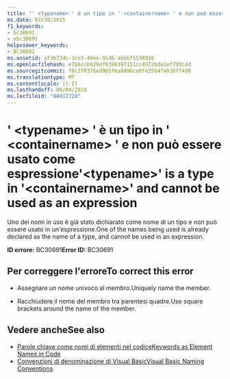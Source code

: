 ```yaml
---
title: "' <typename> ' è un tipo in ' <containername> ' e non può essere usato come espressione"
ms.date: 07/20/2015
f1_keywords:
- bc30691
- vbc30691
helpviewer_keywords:
- BC30691
ms.assetid: af3b73dc-1ce3-49ee-91d6-abbbf5538916
ms.openlocfilehash: e786ccb929df6396397151cc49726de2ef7d5cdd
ms.sourcegitcommit: f8c270376ed905f6a8896ce0fe25b4f4b38ff498
ms.translationtype: MT
ms.contentlocale: it-IT
ms.lasthandoff: 06/04/2020
ms.locfileid: "84412728"
---
```

# <a name="typename-is-a-type-in-containername-and-cannot-be-used-as-an-expression"></a><span data-ttu-id="2775a-102">' \<typename> ' è un tipo in ' \<containername> ' e non può essere usato come espressione</span><span class="sxs-lookup"><span data-stu-id="2775a-102">'\<typename>' is a type in '\<containername>' and cannot be used as an expression</span></span>
<span data-ttu-id="2775a-103">Uno dei nomi in uso è già stato dichiarato come nome di un tipo e non può essere usato in un'espressione.</span><span class="sxs-lookup"><span data-stu-id="2775a-103">One of the names being used is already declared as the name of a type, and cannot be used in an expression.</span></span>  
  
 <span data-ttu-id="2775a-104">**ID errore:** BC30691</span><span class="sxs-lookup"><span data-stu-id="2775a-104">**Error ID:** BC30691</span></span>  
  
## <a name="to-correct-this-error"></a><span data-ttu-id="2775a-105">Per correggere l'errore</span><span class="sxs-lookup"><span data-stu-id="2775a-105">To correct this error</span></span>  
  
- <span data-ttu-id="2775a-106">Assegnare un nome univoco al membro.</span><span class="sxs-lookup"><span data-stu-id="2775a-106">Uniquely name the member.</span></span>  
  
- <span data-ttu-id="2775a-107">Racchiudere il nome del membro tra parentesi quadre.</span><span class="sxs-lookup"><span data-stu-id="2775a-107">Use square brackets around the name of the member.</span></span>  
  
## <a name="see-also"></a><span data-ttu-id="2775a-108">Vedere anche</span><span class="sxs-lookup"><span data-stu-id="2775a-108">See also</span></span>

- [<span data-ttu-id="2775a-109">Parole chiave come nomi di elementi nel codice</span><span class="sxs-lookup"><span data-stu-id="2775a-109">Keywords as Element Names in Code</span></span>](../programming-guide/program-structure/keywords-as-element-names-in-code.md)
- [<span data-ttu-id="2775a-110">Convenzioni di denominazione di Visual Basic</span><span class="sxs-lookup"><span data-stu-id="2775a-110">Visual Basic Naming Conventions</span></span>](../programming-guide/program-structure/naming-conventions.md)
